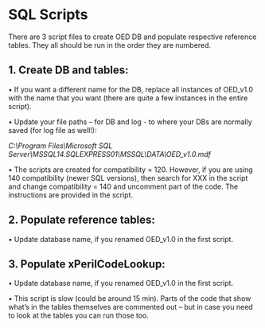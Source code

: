 # SQL Scripts

There are 3 script files to create OED DB and populate respective reference tables. They all should be run in the order they are numbered.

## 1. Create DB and tables:
•	If you want a different name for the DB, replace all instances of OED_v1.0 with the name that you want (there are quite a few instances in the entire script).

•	Update your file paths – for DB and log - to where your DBs are normally saved (for log file as well!):

*C:\Program Files\Microsoft SQL Server\MSSQL14.SQLEXPRESS01\MSSQL\DATA\OED_v1.0.mdf*
 
•	The scripts are created for compatibility = 120. However, if you are using 140 compatibility (newer SQL versions), then search for XXX in the script and change compatibility = 140 and uncomment part of the code. The instructions are provided in the script.

## 2. Populate reference tables:
•	Update database name, if you renamed OED_v1.0 in the first script.
 
 
## 3. Populate xPerilCodeLookup:
•	Update database name, if you renamed OED_v1.0 in the first script.

•	This script is slow (could be around 15 min). Parts of the code that show what’s in the tables themselves are commented out – but in case you need to look at the tables you can run those too.
